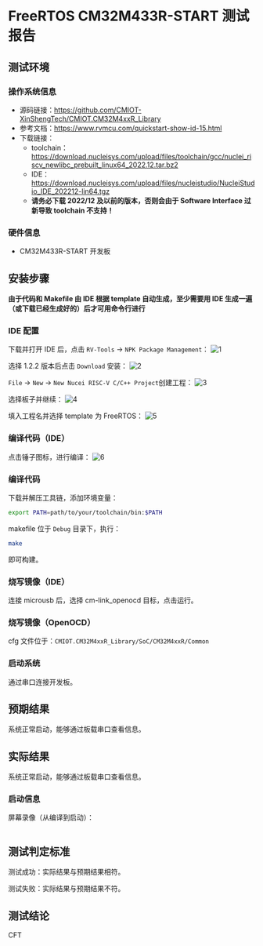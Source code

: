# FreeRTOS CM32M433R-START 测试报告

## 测试环境

### 操作系统信息

- 源码链接：https://github.com/CMIOT-XinShengTech/CMIOT.CM32M4xxR_Library
- 参考文档：https://www.rvmcu.com/quickstart-show-id-15.html
- 下载链接：
    - toolchain：https://download.nucleisys.com/upload/files/toolchain/gcc/nuclei_riscv_newlibc_prebuilt_linux64_2022.12.tar.bz2
    - IDE：https://download.nucleisys.com/upload/files/nucleistudio/NucleiStudio_IDE_202212-lin64.tgz
    - **请务必下载 2022/12 及以前的版本，否则会由于 Software Interface 过新导致 toolchain 不支持！**


### 硬件信息

- CM32M433R-START 开发板

## 安装步骤

**由于代码和 Makefile 由 IDE 根据 template 自动生成，至少需要用 IDE 生成一遍（或下载已经生成好的）后才可用命令行进行**

### IDE 配置

下载并打开 IDE 后，点击 `RV-Tools` -> `NPK Package Management`：
![1](image.png)

选择 1.2.2 版本后点击 `Download` 安装：
![2](image-1.png)

`File` -> `New` -> `New Nucei RISC-V C/C++ Project`创建工程：
![3](image-2.png)

选择板子并继续：
![4](image-3.png)

填入工程名并选择 template 为 FreeRTOS：
![5](image-4.png)


### 编译代码（IDE）

点击锤子图标，进行编译：
![6](image-5.png)

### 编译代码

下载并解压工具链，添加环境变量：
```bash
export PATH=path/to/your/toolchain/bin:$PATH
```

makefile 位于 `Debug` 目录下，执行：
```bash
make
```

即可构建。

### 烧写镜像（IDE）

连接 microusb 后，选择 cm-link_openocd 目标，点击运行。

### 烧写镜像（OpenOCD）

cfg 文件位于：`CMIOT.CM32M4xxR_Library/SoC/CM32M4xxR/Common`

### 启动系统

通过串口连接开发板。

## 预期结果

系统正常启动，能够通过板载串口查看信息。

## 实际结果

系统正常启动，能够通过板载串口查看信息。

### 启动信息

屏幕录像（从编译到启动）：

```log
```

## 测试判定标准

测试成功：实际结果与预期结果相符。

测试失败：实际结果与预期结果不符。

## 测试结论

CFT